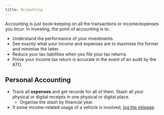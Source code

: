 ```yaml
---
title: Accounting
---
```


Accounting is just book-keeping on all the transactions or income/expenses you incur. In investing, the point of accounting is to:
- Understand the performance of your investments.
- See exactly what your income and expenses are to maximise the former and minimise the latter.
- Reduce your tax liabilities when you file your tax returns.
- Prove your income tax return is accurate in the event of an audit by the ATO.

## Personal Accounting
- Track all **expenses** and get records for all of them. Stash all your physical or digital receipts in one physical or digital place.
	- Organise the stash by financial year.
- If some income-related usage of a vehicle is involved, [log the mileage](https://www.driversnote.com.au/ato-mileage-guide/mileage-log-requirements-australia).

